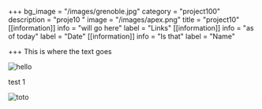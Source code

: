 +++
bg_image = "/images/grenoble.jpg"
category = "project100"
description = "proje10 "
image = "/images/apex.png"
title = "project10"
[[information]]
info = "will go here"
label = "Links"
[[information]]
info = "as of today"
label = "Date"
[[information]]
info = "Is that"
label = "Name"

+++
This is where the text goes

![hello](/images/blog/blog-post-5.jpg)

test 1 

![toto](/images/noema.jpg)

